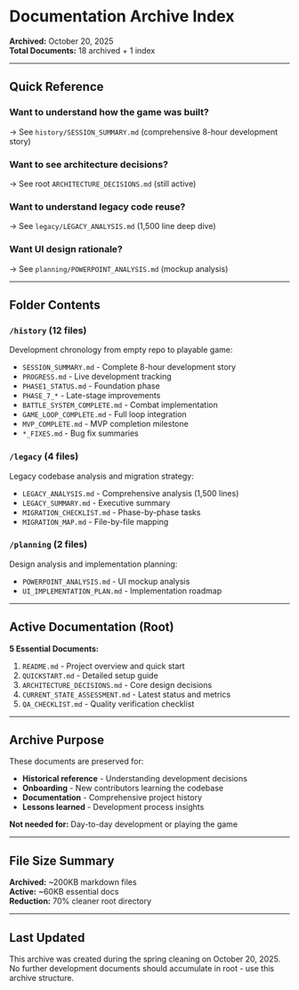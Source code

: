 # Documentation Archive Index

**Archived:** October 20, 2025  
**Total Documents:** 18 archived + 1 index

---

## Quick Reference

### Want to understand how the game was built?
→ See `history/SESSION_SUMMARY.md` (comprehensive 8-hour development story)

### Want to see architecture decisions?
→ See root `ARCHITECTURE_DECISIONS.md` (still active)

### Want to understand legacy code reuse?
→ See `legacy/LEGACY_ANALYSIS.md` (1,500 line deep dive)

### Want UI design rationale?
→ See `planning/POWERPOINT_ANALYSIS.md` (mockup analysis)

---

## Folder Contents

### `/history` (12 files)
Development chronology from empty repo to playable game:
- `SESSION_SUMMARY.md` - Complete 8-hour development story
- `PROGRESS.md` - Live development tracking
- `PHASE1_STATUS.md` - Foundation phase
- `PHASE_7_*` - Late-stage improvements
- `BATTLE_SYSTEM_COMPLETE.md` - Combat implementation
- `GAME_LOOP_COMPLETE.md` - Full loop integration
- `MVP_COMPLETE.md` - MVP completion milestone
- `*_FIXES.md` - Bug fix summaries

### `/legacy` (4 files)
Legacy codebase analysis and migration strategy:
- `LEGACY_ANALYSIS.md` - Comprehensive analysis (1,500 lines)
- `LEGACY_SUMMARY.md` - Executive summary
- `MIGRATION_CHECKLIST.md` - Phase-by-phase tasks
- `MIGRATION_MAP.md` - File-by-file mapping

### `/planning` (2 files)
Design analysis and implementation planning:
- `POWERPOINT_ANALYSIS.md` - UI mockup analysis
- `UI_IMPLEMENTATION_PLAN.md` - Implementation roadmap

---

## Active Documentation (Root)

**5 Essential Documents:**
1. `README.md` - Project overview and quick start
2. `QUICKSTART.md` - Detailed setup guide
3. `ARCHITECTURE_DECISIONS.md` - Core design decisions
4. `CURRENT_STATE_ASSESSMENT.md` - Latest status and metrics
5. `QA_CHECKLIST.md` - Quality verification checklist

---

## Archive Purpose

These documents are preserved for:
- **Historical reference** - Understanding development decisions
- **Onboarding** - New contributors learning the codebase
- **Documentation** - Comprehensive project history
- **Lessons learned** - Development process insights

**Not needed for:** Day-to-day development or playing the game

---

## File Size Summary

**Archived:** ~200KB markdown files  
**Active:** ~60KB essential docs  
**Reduction:** 70% cleaner root directory

---

## Last Updated

This archive was created during the spring cleaning on October 20, 2025.
No further development documents should accumulate in root - use this archive structure.

